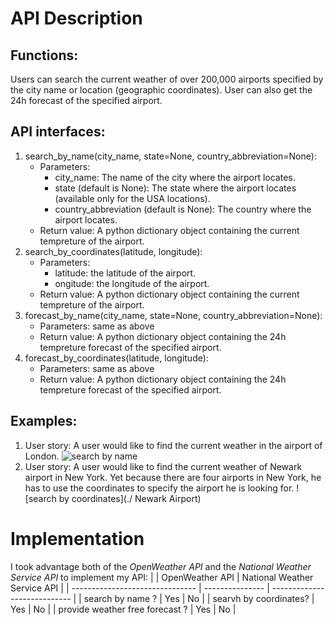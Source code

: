 # API Description
## Functions: 
Users can search the current weather of over 200,000 airports specified by the city name or location (geographic coordinates). User can also get the 24h forecast of the specified airport.

## API interfaces:
1. search_by_name(city_name, state=None, country_abbreviation=None):
    * Parameters:
        * city_name: The name of the city where the airport locates.
        * state (default is None): The state where the airport locates (available only for the USA locations).
        * country_abbreviation (default is None): The country where the airport locates.
    * Return value: A python dictionary object containing the current tempreture of the airport.
2. search_by_coordinates(latitude, longitude):
    * Parameters:
        * latitude: the latitude of the airport.
        * ongitude: the longitude of the airport.
    * Return value: A python dictionary object containing the current tempreture of the airport.
3. forecast_by_name(city_name, state=None, country_abbreviation=None):
    * Parameters: same as above
    * Return value: A python dictionary object containing the 24h tempreture forecast of the specified airport.
4. forecast_by_coordinates(latitude, longitude):
    * Parameters: same as above
    * Return value: A python dictionary object containing the 24h tempreture forecast of the specified airport.

## Examples:
1. User story: A user would like to find the current weather in the airport of London.
![search by name](./ "London Airport")
2. User story: A user would like to find the current weather of Newark airport in New York. Yet because there are four airports in New York, he has to use the coordinates to specify the airport he is looking for.
![search by coordinates](./ Newark Airport)

# Implementation
I took advantage both of the _OpenWeather API_ and the _National Weather Service API_ to implement my API:
|                                 | OpenWeather API | National Weather Service API |
| ------------------------------- | --------------- | ---------------------------- |
|         search by name ?        |       Yes       |              No              |
|     searvh by coordinates?      |       Yes       |              No              |
| provide weather free forecast ? |       Yes       |              No              |

